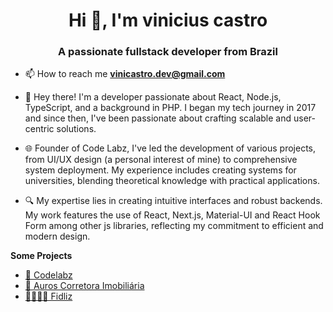 <h1 align="center">Hi 👋, I'm vinicius castro</h1>
<h3 align="center">A passionate fullstack developer from Brazil</h3>

- 📫 How to reach me **vinicastro.dev@gmail.com**

- 👋 Hey there! I'm a developer passionate about React, Node.js, TypeScript, and a background in PHP. I began my tech journey in 2017 and since then, I've been passionate about crafting scalable and user-centric solutions.
- 🌐 Founder of Code Labz, I've led the development of various projects, from UI/UX design (a personal interest of mine) to comprehensive system deployment. My experience includes creating systems for universities, blending theoretical knowledge with practical applications.
- 🔍 My expertise lies in creating intuitive interfaces and robust backends. My work features the use of React, Next.js, Material-UI and React Hook Form among other js libraries, reflecting my commitment to efficient and modern design.

<strong>Some Projects</strong>
<ul>
  <li>
    <a href="https://www.codelabz.com.br/">🧪 Codelabz</a>
  </li>
  <li>
    <a href="https://www.aurosimobiliaria.com.br/">🏢 Auros Corretora Imobiliária</a>
  </li>
  <li>
    <a href="https://www.fidliz.com.br/">🫱🏻‍🫲🏼 Fidliz</a>
  </li>
</ul>
